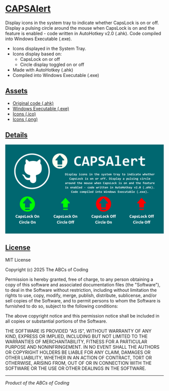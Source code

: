 # [CAPSAlert](../../)

Display icons in the system tray to indicate whether CapsLock is on or off. Display a pulsing circle around the mouse when CapsLock is on and the feature is enabled - code written in AutoHotkey v2.0 (.ahk). Code compiled into Windows Executable (.exe).

- Icons displayed in the System Tray.
- Icons display based on:
  - CapsLock on or off
  - Circle display toggled on or off
- Made with AutoHotkey (.ahk)
- Compiled into Windows Executable (.exe)

## [Assets](README.md)

- [Original code (.ahk)](CAPSAlert.ahk?raw=true)
- [Windows Executable (.exe)](CAPSAlert.exe?raw=true)
- [Icons (.ico)](../../)
- [Icons (.png)](Icons)

## [Details](Posters/CAPSAlert%20Poster.png)

![Details -  Poster](Posters/CAPSAlert%20Poster.png)

## [License](LICENSE)

MIT License

Copyright (c) 2025 The ABCs of Coding

Permission is hereby granted, free of charge, to any person obtaining a copy
of this software and associated documentation files (the "Software"), to deal
in the Software without restriction, including without limitation the rights
to use, copy, modify, merge, publish, distribute, sublicense, and/or sell
copies of the Software, and to permit persons to whom the Software is
furnished to do so, subject to the following conditions:

The above copyright notice and this permission notice shall be included in all
copies or substantial portions of the Software.

THE SOFTWARE IS PROVIDED "AS IS", WITHOUT WARRANTY OF ANY KIND, EXPRESS OR
IMPLIED, INCLUDING BUT NOT LIMITED TO THE WARRANTIES OF MERCHANTABILITY,
FITNESS FOR A PARTICULAR PURPOSE AND NONINFRINGEMENT. IN NO EVENT SHALL THE
AUTHORS OR COPYRIGHT HOLDERS BE LIABLE FOR ANY CLAIM, DAMAGES OR OTHER
LIABILITY, WHETHER IN AN ACTION OF CONTRACT, TORT OR OTHERWISE, ARISING FROM,
OUT OF OR IN CONNECTION WITH THE SOFTWARE OR THE USE OR OTHER DEALINGS IN THE
SOFTWARE.

---

*Product of the ABCs of Coding*

